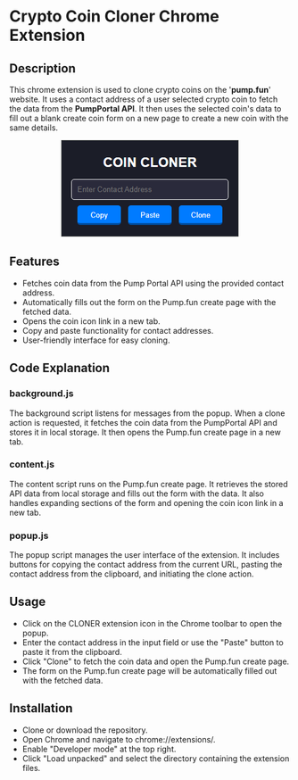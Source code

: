 # Crypto Coin Cloner Chrome Extension
## Description
This chrome extension is used to clone crypto coins on the '**pump.fun**' website. It uses a contact address of a user selected crypto coin to fetch the data from the **PumpPortal API**. It then uses the selected coin's data to fill out a blank create coin form on a new page to create a new coin with the same details.

<p align="center">
  <img src='demo.png'/>
</p> 

## Features
- Fetches coin data from the Pump Portal API using the provided contact address.
- Automatically fills out the form on the Pump.fun create page with the fetched data.
- Opens the coin icon link in a new tab.
- Copy and paste functionality for contact addresses.
- User-friendly interface for easy cloning.
## Code Explanation
### **background.js**
The background script listens for messages from the popup. When a clone action is requested, it fetches the coin data from the PumpPortal API and stores it in local storage. It then opens the Pump.fun create page in a new tab.
### **content.js**
The content script runs on the Pump.fun create page. It retrieves the stored API data from local storage and fills out the form with the data. It also handles expanding sections of the form and opening the coin icon link in a new tab.
### **popup.js**
The popup script manages the user interface of the extension. It includes buttons for copying the contact address from the current URL, pasting the contact address from the clipboard, and initiating the clone action.
## Usage
- Click on the CLONER extension icon in the Chrome toolbar to open the popup.
- Enter the contact address in the input field or use the "Paste" button to paste it from the clipboard.
- Click "Clone" to fetch the coin data and open the Pump.fun create page.
- The form on the Pump.fun create page will be automatically filled out with the fetched data.
## Installation
- Clone or download the repository.
- Open Chrome and navigate to chrome://extensions/.
- Enable "Developer mode" at the top right.
- Click "Load unpacked" and select the directory containing the extension files.
